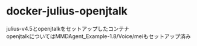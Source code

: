 # docker-julius-openjtalk
julius-v4.5とopenjtalkをセットアップしたコンテナ<br>
openjtalkについてはMMDAgent_Example-1.8/Voice/meiもセットアップ済み

